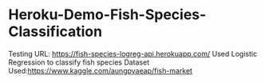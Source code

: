 # Heroku-Demo-Fish-Species-Classification
Testing URL: https://fish-species-logreg-api.herokuapp.com/
Used Logistic Regression to classify fish species
Dataset Used:https://www.kaggle.com/aungpyaeap/fish-market

